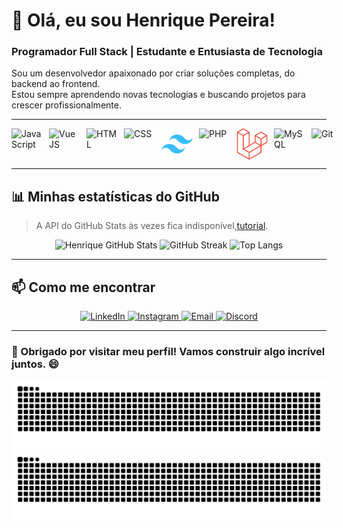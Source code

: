 # 👋 Olá, eu sou Henrique Pereira!  
### Programador Full Stack | Estudante e Entusiasta de Tecnologia  

Sou um desenvolvedor apaixonado por criar soluções completas, do backend ao frontend.  
Estou sempre aprendendo novas tecnologias e buscando projetos para crescer profissionalmente.  

---
  <div style="display: flex; gap: 10px; align-items: center;">
  <img src="https://cdn.jsdelivr.net/gh/devicons/devicon/icons/javascript/javascript-plain.svg" alt="JavaScript" width="50" height="50"/>
  <img src="https://cdn.jsdelivr.net/gh/devicons/devicon/icons/vuejs/vuejs-original.svg" alt="VueJS" width="50" height="50"/>
  <img src="https://cdn.jsdelivr.net/gh/devicons/devicon/icons/html5/html5-original.svg" alt="HTML" width="50" height="50"/>
  <img src="https://cdn.jsdelivr.net/gh/devicons/devicon/icons/css3/css3-original.svg" alt="CSS" width="50" height="50"/>
  <img src="https://raw.githubusercontent.com/devicons/devicon/master/icons/tailwindcss/tailwindcss-original.svg" alt="Tailwind CSS" width="50" height="50" />
  <img src="https://cdn.jsdelivr.net/gh/devicons/devicon/icons/php/php-original.svg" alt="PHP" width="50" height="50"/>
 <img src="https://raw.githubusercontent.com/devicons/devicon/master/icons/laravel/laravel-original.svg" alt="Laravel" width="50" height="50" />
  <img src="https://cdn.jsdelivr.net/gh/devicons/devicon/icons/mysql/mysql-original.svg" alt="MySQL" width="50" height="50"/>
  <img src="https://cdn.jsdelivr.net/gh/devicons/devicon/icons/git/git-original.svg" alt="Git" width="50" height="50"/>
</div>

---

## 📊 Minhas estatísticas do GitHub

> A API do GitHub Stats às vezes fica indisponível,[tutorial](https://github.com/anuraghazra/github-readme-stats/blob/master/readme.md#deploy-on-your-own-vercel-instance).

<p align="center">
  <img src="https://github-readme-stats.vercel.app/api?username=HenriquePereira777&show_icons=true&theme=radical" alt="Henrique GitHub Stats" />
  <img src="https://streak-stats.demolab.com/?user=HenriquePereira777&theme=radical" alt="GitHub Streak" />
  <img src="https://github-readme-stats.vercel.app/api/top-langs/?username=HenriquePereira777&layout=compact&theme=radical" alt="Top Langs" />
</p>

---

## 📫 Como me encontrar

<p align="center">
  <a href="https://linkedin.com/in/henrique-pereira-ba48002a8" target="_blank">
    <img src="https://img.shields.io/badge/-LinkedIn-%230077B5?style=for-the-badge&logo=linkedin&logoColor=white" alt="LinkedIn" />
  </a>
  <a href="https://instagram.com/_henriquepereirax" target="_blank">
    <img src="https://img.shields.io/badge/-Instagram-%23E4405F?style=for-the-badge&logo=instagram&logoColor=white" alt="Instagram" />
  </a>
  <a href="mailto:devhenriquepereira@gmail.com" target="_blank">
    <img src="https://img.shields.io/badge/-Gmail-%23333?style=for-the-badge&logo=gmail&logoColor=white" alt="Email" />
  </a>
  <a href="https://discord.gg/henrique777pereira_01028" target="_blank">
    <img src="https://img.shields.io/badge/-Discord-7289DA?style=for-the-badge&logo=discord&logoColor=white" alt="Discord" />
  </a>
</p>

---

### 🚀 Obrigado por visitar meu perfil! Vamos construir algo incrível juntos. 😄

![GitHub Snake dark](https://raw.githubusercontent.com/HenriquePereira777/HenriquePereira777/output/github-contribution-grid-snake-dark.svg#gh-dark-mode-only)
![GitHub Snake light](https://raw.githubusercontent.com/HenriquePereira777/HenriquePereira777/output/github-contribution-grid-snake.svg#gh-light-mode-only)



